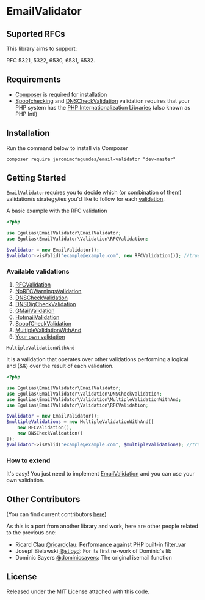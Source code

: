 # EmailValidator

## Suported RFCs ##
This library aims to support:

RFC 5321, 5322, 6530, 6531, 6532.

## Requirements ##

 * [Composer](https://getcomposer.org) is required for installation
 * [Spoofchecking](https://github.com/egulias/EmailValidator/blob/master/EmailValidator/Validation/SpoofCheckValidation.php) and [DNSCheckValidation](https://github.com/egulias/EmailValidator/blob/master/EmailValidator/Validation/DNSCheckValidation.php) validation requires that your PHP system has the [PHP Internationalization Libraries](https://php.net/manual/en/book.intl.php) (also known as PHP Intl)

## Installation ##

Run the command below to install via Composer

```shell
composer require jeronimofagundes/email-validator "dev-master"
```

## Getting Started ##
`EmailValidator`requires you to decide which (or combination of them) validation/s strategy/ies you'd like to follow for each [validation](#available-validations).

A basic example with the RFC validation
```php
<?php

use Egulias\EmailValidator\EmailValidator;
use Egulias\EmailValidator\Validation\RFCValidation;

$validator = new EmailValidator();
$validator->isValid("example@example.com", new RFCValidation()); //true
```


### Available validations ###

1. [RFCValidation](https://github.com/egulias/EmailValidator/blob/master/EmailValidator/Validation/RFCValidation.php)
2. [NoRFCWarningsValidation](https://github.com/egulias/EmailValidator/blob/master/EmailValidator/Validation/NoRFCWarningsValidation.php)
3. [DNSCheckValidation](https://github.com/egulias/EmailValidator/blob/master/EmailValidator/Validation/DNSCheckValidation.php)
4. [DNSDigCheckValidation](https://github.com/jeronimofagundes/EmailValidator/blob/master/EmailValidator/Validation/DNSDigCheckValidation.php)
5. [GMailValidation](https://github.com/jeronimofagundes/EmailValidator/blob/master/EmailValidator/Validation/GMailValidation.php)
6. [HotmailValidation](https://github.com/jeronimofagundes/EmailValidator/blob/master/EmailValidator/Validation/HotmailValidation.php)
7. [SpoofCheckValidation](https://github.com/egulias/EmailValidator/blob/master/EmailValidator/Validation/SpoofCheckValidation.php)
8. [MultipleValidationWithAnd](https://github.com/egulias/EmailValidator/blob/master/EmailValidator/Validation/MultipleValidationWithAnd.php)
9. [Your own validation](#how-to-extend)

`MultipleValidationWithAnd`

It is a validation that operates over other validations performing a logical and (&&) over the result of each validation.

```php
<?php

use Egulias\EmailValidator\EmailValidator;
use Egulias\EmailValidator\Validation\DNSCheckValidation;
use Egulias\EmailValidator\Validation\MultipleValidationWithAnd;
use Egulias\EmailValidator\Validation\RFCValidation;

$validator = new EmailValidator();
$multipleValidations = new MultipleValidationWithAnd([
    new RFCValidation(),
    new DNSCheckValidation()
]);
$validator->isValid("example@example.com", $multipleValidations); //true
```

### How to extend ###

It's easy! You just need to implement [EmailValidation](https://github.com/egulias/EmailValidator/blob/master/EmailValidator/Validation/EmailValidation.php) and you can use your own validation.


## Other Contributors ##
(You can find current contributors [here](https://github.com/jeronimofagundes/EmailValidator/graphs/contributors))

As this is a port from another library and work, here are other people related to the previous one:

* Ricard Clau [@ricardclau](https://github.com/ricardclau):      	Performance against PHP built-in filter_var
* Josepf Bielawski [@stloyd](https://github.com/stloyd):      		For its first re-work of Dominic's lib
* Dominic Sayers [@dominicsayers](https://github.com/dominicsayers):  	The original isemail function

## License ##
Released under the MIT License attached with this code.

